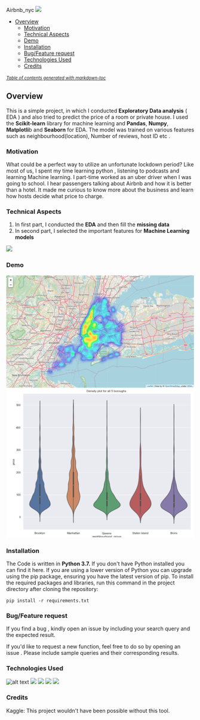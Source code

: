 Airbnb_nyc
<img src="https://tophotel.news/wp-content/uploads/2019/03/New-York-City-Brooklyn-Bridge-Panorama-Juergen-Roth-2.jpg">

- [Overview](#overview)
  * [Motivation](#motivation)
  * [Technical Aspects](#technical-aspects)
  * [Demo](#demo)
  * [Installation](#installation)
  * [Bug/Feature request](#bug-feature-request)
  * [Technologies Used](#technologies-used)
  * [Credits](#credits)

<small><i><a href='http://ecotrust-canada.github.io/markdown-toc/'>Table of contents generated with markdown-toc</a></i></small>



## Overview
This is a simple project, in which I conducted **Exploratory Data analysis** ( EDA ) and also tried to predict the price of a room or private house. I used the **Scikit-learn** library for machine learning  and **Pandas**, **Numpy**, **Matplotli**b and **Seaborn** for EDA. The model was trained on various features such as neighbourhood(location), Number of reviews, host ID etc .


### Motivation 
What could be a perfect way to utilize an unfortunate lockdown period? Like most of us,   I spent my time learning python , listening to podcasts and learning Machine learning. I part-time worked as an uber driver when I was going to school. I hear passengers talking about Airbnb and how it is better than a hotel. It made me curious to know more about the business and learn how hosts decide what price to charge.  

### Technical Aspects 
 1. In first part, I conducted the **EDA** and then fill the **missing data**
 2. In second part, I selected the important features for **Machine Learning models**
 <img src="https://bigsnarf.files.wordpress.com/2016/04/ml_map.png?w=1260">
 
 
 
 ### Demo
  <img src="https://github.com/Mandeepsingh666/Airbnb_nyc/blob/master/Screen%20Shot%202020-07-10%20at%203.13.22%20AM.png?raw=true">
 <img src="https://github.com/Mandeepsingh666/Airbnb_nyc/blob/master/Screen%20Shot%202020-07-10%20at%203.14.01%20AM.png?raw=true">
 
 
### Installation
The Code is written in **Python 3.7.** If you don't have Python installed you can find it here. If you are using a lower version of Python you can upgrade using the pip package, ensuring you have the latest version of pip. To install the required packages and libraries, run this command in the project directory after cloning the repository:
```
pip install -r requirements.txt
```

### Bug/Feature request 
If you find a bug , kindly open an issue  by including your search query and the expected result.

If you'd like to request a new function, feel free to do so by opening an issue . Please include sample queries and their corresponding results.

### Technologies Used
![alt text](https://camo.githubusercontent.com/2fb0723ef80f8d87a51218680e209c66f213edf8/68747470733a2f2f666f7274686562616467652e636f6d2f696d616765732f6261646765732f6d6164652d776974682d707974686f6e2e737667)
<img src="https://static.javatpoint.com/tutorial/numpy/images/numpy-tutorial.png" width="130">
<img src="https://cdn.shortpixel.ai/spai/q_lossy+ret_img/https://numfocus.org/wp-content/uploads/2016/07/pandas-logo-300.png" width="100" hight="20" >
<img src="https://upload.wikimedia.org/wikipedia/commons/thumb/0/05/Scikit_learn_logo_small.svg/1200px-Scikit_learn_logo_small.svg.png" width="90">
<img src="https://matplotlib.org/3.2.2/_static/logo2_compressed.svg" width="130">


### Credits 
Kaggle: This project wouldn't have been possible without this tool. 
